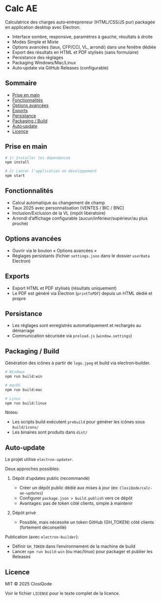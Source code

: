 # Calc AE

Calculatrice des charges auto‑entrepreneur (HTML/CSS/JS pur) packagée en application desktop avec Electron.

- Interface sombre, responsive, paramètres à gauche, résultats à droite
- Modes Simple et Mixte
- Options avancées (taux, CFP/CCI, VL, arrondi) dans une fenêtre dédiée
- Export des résultats en HTML et PDF stylisés (sans formulaire)
- Persistance des réglages
- Packaging Windows/Mac/Linux
- Auto‑update via GitHub Releases (configurable)

## Sommaire
- [Prise en main](#prise-en-main)
- [Fonctionnalités](#fonctionnalités)
- [Options avancées](#options-avancées)
- [Exports](#exports)
- [Persistance](#persistance)
- [Packaging / Build](#packaging--build)
- [Auto‑update](#auto-update)
- [Licence](#licence)

## Prise en main

```bash
# 1) Installer les dépendances
npm install

# 2) Lancer l’application en développement
npm start
```

## Fonctionnalités
- Calcul automatique au changement de champ
- Taux 2025 avec personnalisation (VENTES / BIC / BNC)
- Inclusion/Exclusion de la VL (impôt libératoire)
- Arrondi d’affichage configurable (aucun/inférieur/supérieur/au plus proche)

## Options avancées
- Ouvrir via le bouton « Options avancées »
- Réglages persistants (fichier `settings.json` dans le dossier `userData` Electron)

## Exports
- Export HTML et PDF stylisés (résultats uniquement)
- Le PDF est généré via Electron (`printToPDF`) depuis un HTML dédié et propre

## Persistance
- Les réglages sont enregistrés automatiquement et rechargés au démarrage
- Communication sécurisée via `preload.js` (`window.settings`)

## Packaging / Build

Génération des icônes à partir de `logo.jpeg` et build via electron‑builder.

```bash
# Windows
npm run build:win

# macOS
npm run build:mac

# Linux
npm run build:linux
```

Notes:
- Les scripts build exécutent `prebuild` pour générer les icônes sous `build/icons/`
- Les binaires sont produits dans `dist/`

## Auto‑update

Le projet utilise `electron-updater`.

Deux approches possibles:

1) Dépôt d’updates public (recommandé)
   - Créer un dépôt public dédié aux mises à jour (ex: `ClosiQode/calc-ae-updates`)
   - Configurer `package.json > build.publish` vers ce dépôt
   - Avantages: pas de token côté clients, simple à maintenir

2) Dépôt privé
   - Possible, mais nécessite un token GitHub (GH_TOKEN) côté clients (fortement déconseillé)

Publication (avec `electron-builder`):
- Définir `GH_TOKEN` dans l’environnement de la machine de build
- Lancer `npm run build:win` (ou mac/linux) pour packager et publier les Releases

## Licence

MIT © 2025 ClosiQode

Voir le fichier `LICENSE` pour le texte complet de la licence.
